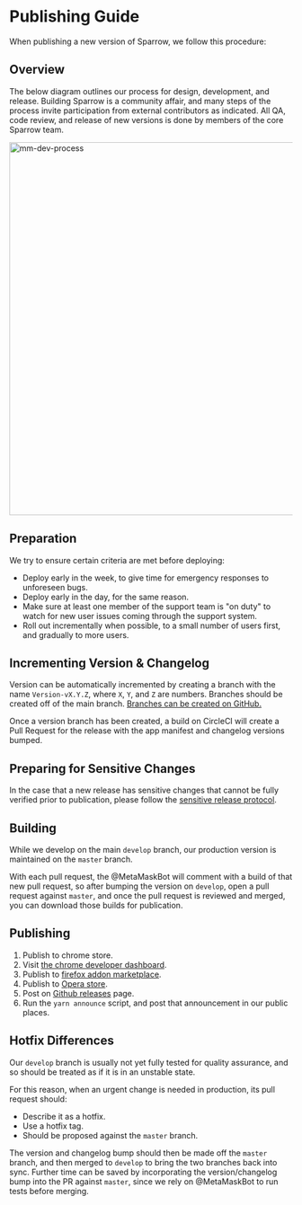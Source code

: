 # Publishing Guide

When publishing a new version of Sparrow, we follow this procedure:

## Overview

The below diagram outlines our process for design, development, and release. Building Sparrow is a community affair, and many steps of the process invite participation from external contributors as indicated. All QA, code review, and release of new versions is done by members of the core Sparrow team.

<img width="664" alt="mm-dev-process" src="https://user-images.githubusercontent.com/1016190/56308059-36906000-60fb-11e9-8e61-6655bca0c54f.png">


## Preparation

We try to ensure certain criteria are met before deploying:

- Deploy early in the week, to give time for emergency responses to unforeseen bugs.
- Deploy early in the day, for the same reason.
- Make sure at least one member of the support team is "on duty" to watch for new user issues coming through the support system.
- Roll out incrementally when possible, to a small number of users first, and gradually to more users.

## Incrementing Version & Changelog

Version can be automatically incremented by creating a branch with the name `Version-vX.Y.Z`, where `X`, `Y`, and `Z` are numbers. Branches should be created off of the main branch. [Branches can be created on GitHub.](https://help.github.com/en/articles/creating-and-deleting-branches-within-your-repository)

Once a version branch has been created, a build on CircleCI will create a Pull Request for the release with the app manifest and changelog versions bumped.

## Preparing for Sensitive Changes

In the case that a new release has sensitive changes that cannot be fully verified prior to publication, please follow the [sensitive release protocol](./sensitive-release.md).

## Building

While we develop on the main `develop` branch, our production version is maintained on the `master` branch.

With each pull request, the @MetaMaskBot will comment with a build of that new pull request, so after bumping the version on `develop`, open a pull request against `master`, and once the pull request is reviewed and merged, you can download those builds for publication.

## Publishing

1. Publish to chrome store.
2. Visit [the chrome developer dashboard](https://chrome.google.com/webstore/developer/dashboard?authuser=2).
3. Publish to [firefox addon marketplace](http://addons.mozilla.org/en-us/firefox/addon/ether-metamask).
4. Publish to [Opera store](https://addons.opera.com/en/extensions/details/metamask/).
5. Post on [Github releases](https://github.com/MetaMask/metamask-extension/releases) page.
6. Run the `yarn announce` script, and post that announcement in our public places.

## Hotfix Differences

Our `develop` branch is usually not yet fully tested for quality assurance, and so should be treated as if it is in an unstable state.

For this reason, when an urgent change is needed in production, its pull request should:

- Describe it as a hotfix.
- Use a hotfix tag.
- Should be proposed against the `master` branch.

The version and changelog bump should then be made off the `master` branch, and then merged to `develop` to bring the two branches back into sync. Further time can be saved by incorporating the version/changelog bump into the PR against `master`, since we rely on @MetaMaskBot to run tests before merging.

